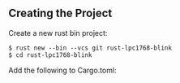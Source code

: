 Creating the Project
--------------------

Create a new rust bin project:

```
$ rust new --bin --vcs git rust-lpc1768-blink
$ cd rust-lpc1768-blink
```

Add the following to Cargo.toml:

```toml

```
